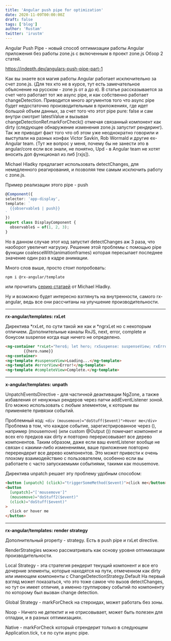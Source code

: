 ```yaml
---
title: 'Angular push pipe for optimization'
date: 2020-11-09T00:00:00Z
draft: false
tags: ['blog']
author: 'Rustam'
twitter: 'irustm'
---
```


Angular Push Pipe - новый способ оптимизации работы Angular приложения без работы zone.js c включенным в проект zone.js 
Обзор 2 статей.


<!--more-->

https://indepth.dev/angulars-push-pipe-part-1

Как вы знаете вся магия работы Angular работает исключительно за счет zone.js. (Для тех кто не в курсе, тут есть замечательное объяснение на русском - zone js от а до я). В статье  рассказывается за счет чего работает тот же async pipe, и как собственно работает changeDetection. Приводится много аргументов того что async pipe будет недостаточно производительным в приложениях, где идет большой объем данных, за счет того что этот pipe pure: false и сам внутри смотрит latestValue и вызывая changeDetectionRef.markForCheck() отмечая связанный компонент как dirty (следующее обнаружение изменения zone.js запустит рендеринг). Так же приводит факт того что об этом уже неоднократно говорили и выступали на разных конфах Victor Savkin, Rob Wormald и другие ex-Angular team. (Тут же вопрос у меня, почему бы не занести это в angular/core если все знали, не понятно, Upd - в Angular team не хотят вносить доп функционал из либ [rxjs]). 

Michael Hladky предлагает использовать detectChanges, для немедленного реагирования, и позволяя тем самым исключить работу с zone.js.

Пример реализации этого pipe - push 

```ts
@Component({
selector: 'app-display',
template: `
  {{observable$ | push}}
`
})
export class DisplayComponent {
  observable$ = of(1, 2, 3);
}
```

Но в данном случае этот код запустит detectChanges аж 3 раза, что наоборот увеличит нагрузку. Решение этой проблемы с помощью pipe функции  coalesceWith(animationframes)  которая пересылает последнее значение один раз в кадре анимации.

Много слов выше, просто стоит попробовать:

`npm i @rx-angular/template`

или прочитать [серию статаей](https://indepth.dev/angulars-push-pipe-part-1) от Michael Hladky.

Ну и возможно будет интересно взглянуть на внутренности, самого rx-angular, ведь все они рассчитаны на улучшение производительности.

-----

**rx-angular/templates: rxLet**

Директива *rxLet, по сути такой же как и *ngrxLet но с некоторым отличием. Дополнительные каналы RxJS, next, error, complete и бонусом suspense когда еще ничего не определено.

```html
<ng-container *rxLet="hero$; let hero; rxSuspense: suspenseView; rxError: errorView; rxComplete: completeView">
        {{hero.name}}
<ng-container>
<ng-template #suspenseView>Loading...</ng-template>
<ng-template #errorView>Error!</ng-template>
<ng-template #completeView>Complete.</ng-template>
```

-----

**x-angular/templates: unpath**

UnpatchEventsDirective - для частичной деактивации NgZone, а также избавления от ненужных рендеров через патчи addEventListener зоной. Его можно использовать с любым элементом, к которым вы применяете привязки событий.

Проблемный код:
`<div (mousemove)="doStuff($event)">Hover me</div>`
Проблема в том, что каждое событие, зарегистрированное через (), например (mousemove) (или custom @Output ()) помечает компонент и всех его предков как dirty и повторно перерисовывает все дерево компонентов. Таким образом, даже если ваш eventListener вообще не связан с какими-либо изменениями, ваше приложение повторно перерендерит все дерево компонентов. Это может привести к очень плохому взаимодействию с пользователем, особенно если вы работаете с часто запускаемыми событиями, такими как mousemove.

Директива unpatch решает эту проблему удобным способом:

```html
<button [unpatch] (click)="triggerSomeMethod($event)">click me</button>
<button
  [unpatch]="['mousemove']"
  (mousemove)="doStuff2($event)"
  (click)="doStuff($event)"
>
  click or hover me
</button>
```

-----
**rx-angular/templates: render strategy**

Дополнительный property - strategy. Есть в push pipe и rxLet directive. 

RenderStrategies можно рассматривать как основу уровня оптимизации производительности. 

Local Strategy - эта стратегия рендерит текущий компонент и все его дочерние элементы, которые находятся на пути, отмеченном как dirty или имеющем компоненты с ChangeDetectionStrategy.Default На первый взгляд может показаться, что это тоже самое что вызов detectChanges, но тут он имеет отличия, а именно группировку событий по компоненту по которому был вызван change detection.

Global Strategy - markForCheck на стероидах, может работать без зоны.

Noop - Ничего не детектит и не отрисовывает, может быть полезен для отладки, и в разных оптимизациях.

Native - markForCheck который отрендерит только в следующем Application.tick, т.е по сути async pipe.